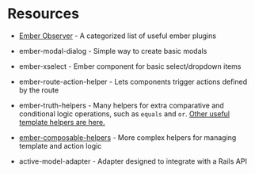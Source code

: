 # Resources

* [Ember Observer](https://emberobserver.com/) - A categorized list of useful ember plugins

* ember-modal-dialog - Simple way to create basic modals
* ember-xselect - Ember component for basic select/dropdown items
* ember-route-action-helper - Lets components trigger actions defined by the route
* ember-truth-helpers - Many helpers for extra comparative and conditional logic operations, such as `equals` and `or`. [Other useful template helpers are here.](https://emberobserver.com/categories/template-helpers)
* [ember-composable-helpers](https://github.com/DockYard/ember-composable-helpers) - More complex helpers for managing template and action logic
* active-model-adapter - Adapter designed to integrate with a Rails API
